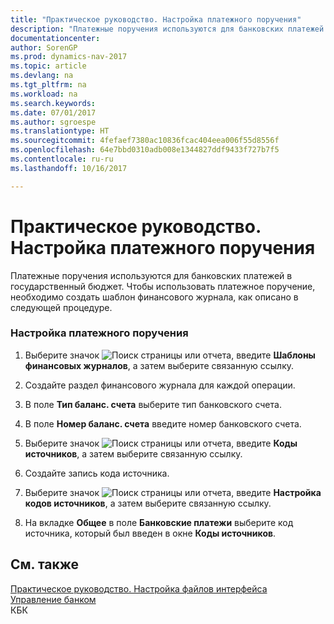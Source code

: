 ```yaml
---
title: "Практическое руководство. Настройка платежного поручения"
description: "Платежные поручения используются для банковских платежей в государственный бюджет. Чтобы использовать платежное поручение, необходимо создать шаблон финансового журнала, как описано в следующей процедуре."
documentationcenter: 
author: SorenGP
ms.prod: dynamics-nav-2017
ms.topic: article
ms.devlang: na
ms.tgt_pltfrm: na
ms.workload: na
ms.search.keywords: 
ms.date: 07/01/2017
ms.author: sgroespe
ms.translationtype: HT
ms.sourcegitcommit: 4fefaef7380ac10836fcac404eea006f55d8556f
ms.openlocfilehash: 64e7bbd0310adb008e1344827ddf9433f727b7f5
ms.contentlocale: ru-ru
ms.lasthandoff: 10/16/2017

---
```

# <a name="how-to-set-up-a-bank-payment-order"></a>Практическое руководство. Настройка платежного поручения
Платежные поручения используются для банковских платежей в государственный бюджет. Чтобы использовать платежное поручение, необходимо создать шаблон финансового журнала, как описано в следующей процедуре.  
  
### <a name="to-set-up-a-bank-payment-order"></a>Настройка платежного поручения  
  
1.  Выберите значок ![Поиск страницы или отчета](media/ui-search/search_small.png "Значок поиска страницы или отчета"), введите **Шаблоны финансовых журналов**, а затем выберите связанную ссылку.  
  
2.  Создайте раздел финансового журнала для каждой операции.  
  
3.  В поле **Тип баланс. счета** выберите тип банковского счета.  
  
4.  В поле **Номер баланс. счета** введите номер банковского счета.  
  
5.  Выберите значок ![Поиск страницы или отчета](media/ui-search/search_small.png "Значок поиска страницы или отчета"), введите **Коды источников**, а затем выберите связанную ссылку.  
  
6.  Создайте запись кода источника.  
  
7.  Выберите значок ![Поиск страницы или отчета](media/ui-search/search_small.png "Значок поиска страницы или отчета"), введите **Настройка кодов источников**, а затем выберите связанную ссылку.  
  
8.  На вкладке **Общее** в поле **Банковские платежи** выберите код источника, который был введен в окне **Коды источников**.  
  
## <a name="see-also"></a>См. также  
 [Практическое руководство. Настройка файлов интерфейса](assetId:///e960b140-df19-4ff4-bcfa-5a034ceb4b53)   
 [Управление банком](bank-management.md)   
 КБК
